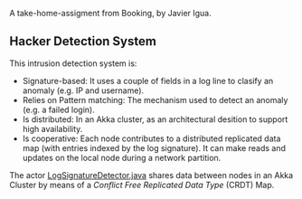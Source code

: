 A take-home-assigment from Booking, by Javier Igua.

## Hacker Detection System

This intrusion detection system is:
- Signature-based: It uses a couple of fields in a log line to clasify an anomaly (e.g. IP and username).
- Relies on Pattern matching: The mechanism used to detect an anomaly (e.g. a failed login).
- Is distributed: In an Akka cluster, as an architectural desition to support high availability.
- Is cooperative: Each node contributes to a distributed replicated data map (with entries indexed by the log signature). It can make reads and updates on the local node during a network partition.

The actor [LogSignatureDetector.java](src/main/java/com/booking/security/hackertest/detector/actors/LogSignatureDetector.java) shares data between nodes in an Akka Cluster by means of a _Conflict Free Replicated Data Type_ (CRDT) Map.
